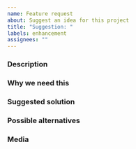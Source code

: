 ```yaml
---
name: Feature request
about: Suggest an idea for this project
title: "Suggestion: "
labels: enhancement
assignees: ""
---
```


<!--

⚠ Please note that this project is released with a Contributor Code of Conduct.
By participating in this project you agree to abide by its terms.
Read more: https://github.com/jilleJr/Newtonsoft.Json-for-Unity/blob/master/CODE_OF_CONDUCT.md

-->

### Description

<!--
Is your feature request related to a problem? Please describe.
A clear and concise description of what the problem is. Ex. I'm always frustrated when [...]
-->

### Why we need this

<!--
Why should we put in time and effort for this?
Do we gain time, style, or ease of use from this?
-->

### Suggested solution

<!--
Describe the solution you'd like
A clear and concise description of what you want to happen.
-->

### Possible alternatives

<!--
Describe alternatives you've considered
A clear and concise description of any alternative solutions or features you've considered.
-->

### Media

<!--
Additional context
Add any other context or screenshots about the feature request here.
Remove this section if it's not applicable
-->
